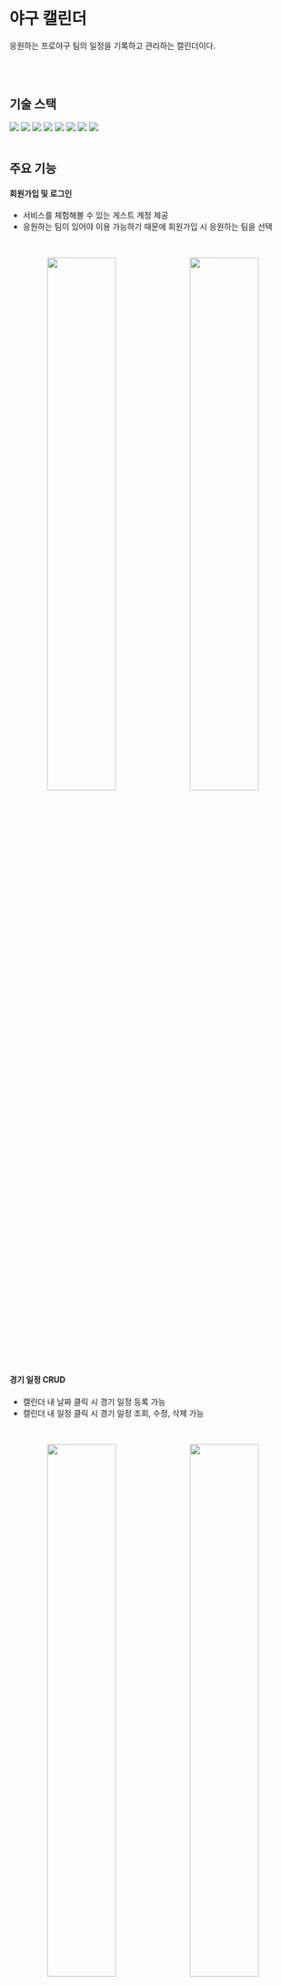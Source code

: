 # 야구 캘린더

응원하는 프로야구 팀의 일정을 기록하고 관리하는 캘린더이다.

<br />
<br />

## 기술 스택

<img src="https://img.shields.io/badge/react-%2301d2f6?style=for-the-badge">
<img src="https://img.shields.io/badge/javascript-%23f7cf00?style=for-the-badge">
<img src="https://img.shields.io/badge/styled%20components-%23e5648f?style=for-the-badge">
<img src="https://img.shields.io/badge/zustand-%236b46c1?style=for-the-badge">
<img src="https://img.shields.io/badge/tanstack%20query-%23f71c49?style=for-the-badge">
<img src="https://img.shields.io/badge/pwa-%230063f7?style=for-the-badge">
<img src="https://img.shields.io/badge/supabase-%233cc88b?style=for-the-badge">
<img src="https://img.shields.io/badge/vercel-%23000000?style=for-the-badge">

<br />
<br />

## 주요 기능

#### 회원가입 및 로그인
-   서비스를 체험해볼 수 있는 게스트 계정 제공
-   응원하는 팀이 있어야 이용 가능하기 때문에 회원가입 시 응원하는 팀을 선택

<br />

<p align="center">
<img src='https://res.cloudinary.com/ddvqgtmmc/image/upload/v1740461138/signup_reho1p.png' width='49%'>
<img src='https://res.cloudinary.com/ddvqgtmmc/image/upload/v1740461137/signin_ary0f4.png' width='49%'>
</p>

<br />

#### 경기 일정 CRUD
- 캘린더 내 날짜 클릭 시 경기 일정 등록 가능
- 캘린더 내 일정 클릭 시 경기 일정 조회, 수정, 삭제 가능

<br />

<p align="center">
<img src='https://res.cloudinary.com/ddvqgtmmc/image/upload/v1740461842/create1_bfrzc5.png' width='49%'>
<img src='https://res.cloudinary.com/ddvqgtmmc/image/upload/v1740461851/create2_vt7hcn.png' width='49%'>
</p>

<br />

#### 경기 일정 캘린더
- 월 단위로 경기 일정 데이터 조회
- 응원하는 팀이 졌으면 회색으로 흐릿하게, 이겼으면 상대 팀의 색으로 표시

<br />

<p align="center">
<img src='https://res.cloudinary.com/ddvqgtmmc/image/upload/v1740461138/calendar_zxwwvj.png' width='98%'>
</p>

<br />

#### 시즌 전적
- 년 단위로 팀별 시즌 전적 데이터 조회
- 승률 내림차순으로 정렬

<br />

<p align="center">
<img src='https://res.cloudinary.com/ddvqgtmmc/image/upload/v1740461463/record_zyltma.png' width='98%'>
</p>

<br />
<br />

## 리팩토링

#### 앱 형태로 서비스 이용이 가능하도록 구현
- 푸시 알림, 지문 인증 등 모바일에 특화된 기능보다는 단순히 앱 형태로 서비스를 제공하는 것이 목적이었기 때문에 React Native가 아닌 PWA 활용